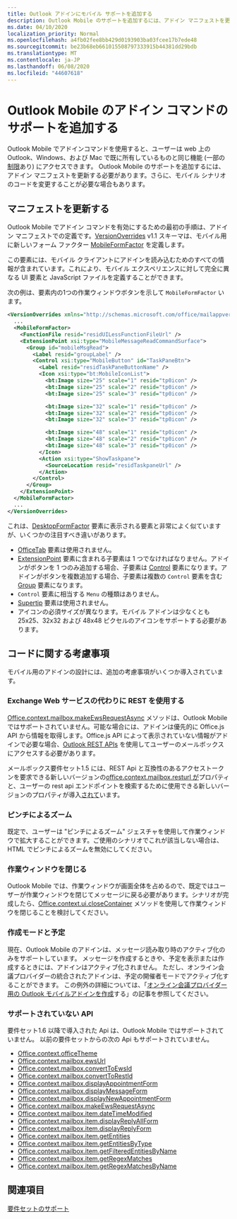 ```yaml
---
title: Outlook アドインにモバイル サポートを追加する
description: Outlook Mobile のサポートを追加するには、アドイン マニフェストを更新する必要があります。さらに、モバイル シナリオのコードを変更することが必要な場合もあります。
ms.date: 04/10/2020
localization_priority: Normal
ms.openlocfilehash: a4fb02fee8bb429d0193903ba03fcee17b7ede48
ms.sourcegitcommit: be23b68eb661015508797333915b44381dd29bdb
ms.translationtype: MT
ms.contentlocale: ja-JP
ms.lasthandoff: 06/08/2020
ms.locfileid: "44607618"
---
```

# <a name="add-support-for-add-in-commands-for-outlook-mobile"></a>Outlook Mobile のアドイン コマンドのサポートを追加する

Outlook Mobile でアドインコマンドを使用すると、ユーザーは web 上の Outlook、Windows、および Mac で既に所有しているものと同じ機能 (一部の[制限](#code-considerations)あり) にアクセスできます。 Outlook Mobile のサポートを追加するには、アドイン マニフェストを更新する必要があります。さらに、モバイル シナリオのコードを変更することが必要な場合もあります。

## <a name="updating-the-manifest"></a>マニフェストを更新する

Outlook Mobile でアドイン コマンドを有効にするための最初の手順は、アドイン マニフェストでの定義です。[VersionOverrides](../reference/manifest/versionoverrides.md) v1.1 スキーマは、モバイル用に新しいフォーム ファクター [MobileFormFactor](../reference/manifest/mobileformfactor.md) を定義します。

この要素には、モバイル クライアントにアドインを読み込むためのすべての情報が含まれています。これにより、モバイル エクスペリエンスに対して完全に異なる UI 要素と JavaScript ファイルを定義することができます。

次の例は、要素内の1つの作業ウィンドウボタンを示して `MobileFormFactor` います。

```xml
<VersionOverrides xmlns="http://schemas.microsoft.com/office/mailappversionoverrides/1.1" xsi:type="VersionOverridesV1_1">
  ...
  <MobileFormFactor>
    <FunctionFile resid="residUILessFunctionFileUrl" />
    <ExtensionPoint xsi:type="MobileMessageReadCommandSurface">
      <Group id="mobileMsgRead">
        <Label resid="groupLabel" />
        <Control xsi:type="MobileButton" id="TaskPaneBtn">
          <Label resid="residTaskPaneButtonName" />
          <Icon xsi:type="bt:MobileIconList">
            <bt:Image size="25" scale="1" resid="tp0icon" />
            <bt:Image size="25" scale="2" resid="tp0icon" />
            <bt:Image size="25" scale="3" resid="tp0icon" />

            <bt:Image size="32" scale="1" resid="tp0icon" />
            <bt:Image size="32" scale="2" resid="tp0icon" />
            <bt:Image size="32" scale="3" resid="tp0icon" />

            <bt:Image size="48" scale="1" resid="tp0icon" />
            <bt:Image size="48" scale="2" resid="tp0icon" />
            <bt:Image size="48" scale="3" resid="tp0icon" />
          </Icon>
          <Action xsi:type="ShowTaskpane">
            <SourceLocation resid="residTaskpaneUrl" />
          </Action>
        </Control>
      </Group>
    </ExtensionPoint>
  </MobileFormFactor>
  ...
</VersionOverrides>
```

これは、[DesktopFormFactor](../reference/manifest/desktopformfactor.md) 要素に表示される要素と非常によく似ていますが、いくつかの注目すべき違いがあります。

- [OfficeTab](../reference/manifest/officetab.md) 要素は使用されません。
- [ExtensionPoint](../reference/manifest/extensionpoint.md) 要素に含まれる子要素は 1 つでなければなりません。アドインがボタンを 1 つのみ追加する場合、子要素は [Control](../reference/manifest/control.md) 要素になります。アドインがボタンを複数追加する場合、子要素は複数の `Control` 要素を含む [Group](../reference/manifest/group.md) 要素になります。
- `Control` 要素に相当する `Menu` の種類はありません。
- [Supertip](../reference/manifest/supertip.md) 要素は使用されません。
- アイコンの必須サイズが異なります。モバイル アドインは少なくとも 25x25、32x32 および 48x48 ピクセルのアイコンをサポートする必要があります。

## <a name="code-considerations"></a>コードに関する考慮事項

モバイル用のアドインの設計には、追加の考慮事項がいくつか導入されています。

### <a name="use-rest-instead-of-exchange-web-services"></a>Exchange Web サービスの代わりに REST を使用する

[Office.context.mailbox.makeEwsRequestAsync](../reference/objectmodel/preview-requirement-set/office.context.mailbox.md#methods) メソッドは、Outlook Mobile ではサポートされていません。可能な場合には、アドインは優先的に Office.js API から情報を取得します。Office.js API によって表示されていない情報がアドインで必要な場合、[Outlook REST APIs](/outlook/rest/) を使用してユーザーのメールボックスにアクセスする必要があります。

メールボックス要件セット1.5 には、REST Api と互換性のあるアクセストークンを要求できる新しいバージョンの[office.context.mailbox.resturl が](../reference/objectmodel/preview-requirement-set/office.context.mailbox.md#properties)プロパティと、ユーザーの rest api エンドポイントを検索するために使用できる新しいバージョンのプロパティが導入[されて](../reference/objectmodel/preview-requirement-set/office.context.mailbox.md#methods)います。

### <a name="pinch-zoom"></a>ピンチによるズーム

既定で、ユーザーは "ピンチによるズーム" ジェスチャを使用して作業ウィンドウで拡大することができます。ご使用のシナリオでこれが該当しない場合は、HTML でピンチによるズームを無効にしてください。

### <a name="close-task-panes"></a>作業ウィンドウを閉じる

Outlook Mobile では、作業ウィンドウが画面全体を占めるので、既定ではユーザーが作業ウィンドウを閉じてメッセージに戻る必要があります。シナリオが完成したら、[Office.context.ui.closeContainer](/javascript/api/office/office.ui#closecontainer--) メソッドを使用して作業ウィンドウを閉じることを検討してください。

### <a name="compose-mode-and-appointments"></a>作成モードと予定

現在、Outlook Mobile のアドインは、メッセージ読み取り時のアクティブ化のみをサポートしています。 メッセージを作成するときや、予定を表示または作成するときには、アドインはアクティブ化されません。 ただし、オンライン会議プロバイダーの統合されたアドインは、予定の開催者モードでアクティブ化することができます。 この例外の詳細については、「[オンライン会議プロバイダー用の Outlook モバイルアドインを作成](online-meeting.md)する」の記事を参照してください。

### <a name="unsupported-apis"></a>サポートされていない API

要件セット1.6 以降で導入された Api は、Outlook Mobile ではサポートされていません。 以前の要件セットからの次の Api もサポートされていません。

  - [Office.context.officeTheme](../reference/objectmodel/preview-requirement-set/office.context.md#officetheme-officetheme)
  - [Office.context.mailbox.ewsUrl](../reference/objectmodel/preview-requirement-set/office.context.mailbox.md#properties)
  - [Office.context.mailbox.convertToEwsId](../reference/objectmodel/preview-requirement-set/office.context.mailbox.md#methods)
  - [Office.context.mailbox.convertToRestId](../reference/objectmodel/preview-requirement-set/office.context.mailbox.md#methods)
  - [Office.context.mailbox.displayAppointmentForm](../reference/objectmodel/preview-requirement-set/office.context.mailbox.md#methods)
  - [Office.context.mailbox.displayMessageForm](../reference/objectmodel/preview-requirement-set/office.context.mailbox.md#methods)
  - [Office.context.mailbox.displayNewAppointmentForm](../reference/objectmodel/preview-requirement-set/office.context.mailbox.md#methods)
  - [Office.context.mailbox.makeEwsRequestAsync](../reference/objectmodel/preview-requirement-set/office.context.mailbox.md#methods)
  - [Office.context.mailbox.item.dateTimeModified](../reference/objectmodel/preview-requirement-set/office.context.mailbox.item.md#properties)
  - [Office.context.mailbox.item.displayReplyAllForm](../reference/objectmodel/preview-requirement-set/office.context.mailbox.item.md#methods)
  - [Office.context.mailbox.item.displayReplyForm](../reference/objectmodel/preview-requirement-set/office.context.mailbox.item.md#methods)
  - [Office.context.mailbox.item.getEntities](../reference/objectmodel/preview-requirement-set/office.context.mailbox.item.md#methods)
  - [Office.context.mailbox.item.getEntitiesByType](../reference/objectmodel/preview-requirement-set/office.context.mailbox.item.md#methods)
  - [Office.context.mailbox.item.getFilteredEntitiesByName](../reference/objectmodel/preview-requirement-set/office.context.mailbox.item.md#methods)
  - [Office.context.mailbox.item.getRegexMatches](../reference/objectmodel/preview-requirement-set/office.context.mailbox.item.md#methods)
  - [Office.context.mailbox.item.getRegexMatchesByName](../reference/objectmodel/preview-requirement-set/office.context.mailbox.item.md#methods)

## <a name="see-also"></a>関連項目

[要件セットのサポート](../reference/requirement-sets/outlook-api-requirement-sets.md#requirement-sets-supported-by-exchange-servers-and-outlook-clients)